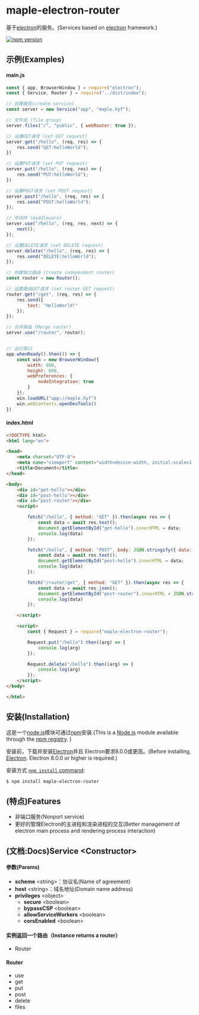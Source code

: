 # maple-electron-router  
基于[electron](https://www.electronjs.org)的服务。(Services based on [electron](https://www.electronjs.org/docs) framework.)

  [![npm version][npm-image]][npm-url]
 <!-- [![NPM Downloads][downloads-image]][downloads-url]
  [![Linux Build][travis-image]][travis-url]
  [![Windows Build][appveyor-image]][appveyor-url]
  [![Test Coverage][coveralls-image]][coveralls-url] -->

## 示例(Examples)

#### main.js
```js
const { app, BrowserWindow } = require("electron");
const { Service, Router } = require("../dist/index");

// 创建服务(create service)
const server = new Service("app", "maple.hyf");

// 文件组 (file group)
server.files("/", "public", { webRouter: true });

// 设置GET请求 (set GET request)
server.get("/hello", (req, res) => {
    res.send("GET:helloWorld");
})

// 设置PUT请求 (set PUT request)
server.put("/hello", (req, res) => {
    res.send("PUT:helloWorld");
})

// 设置POST请求 (set POST request)
server.post("/hello", (req, res) => {
    res.send("POST:helloWorld");
});

// 中间件 (middleware)
server.use("/hello", (req, res, next) => {
    next();
});

// 设置DELETE请求 (set DELETE request)
server.delete("/hello", (req, res) => {
    res.send("DELETE:helloWorld");
});

// 创建独立路由 (Create independent router)
const router = new Router();

// 设置路由GET请求 (set router GET request)
router.get("/get", (req, res) => {
    res.send({
        text: "HelloWorld!"
    });
});

// 合并路由 (Merge router)
server.use("/router", router);


// 运行窗口
app.whenReady().then(() => {
    const win = new BrowserWindow({
        width: 800,
        height: 600,
        webPreferences: {
            nodeIntegration: true
        }
    });
    win.loadURL("app://maple.hyf")
    win.webContents.openDevTools()
})

```

#### index.html
```html
<!DOCTYPE html>
<html lang="en">

<head>
    <meta charset="UTF-8">
    <meta name="viewport" content="width=device-width, initial-scale=1.0">
    <title>Document</title>
</head>

<body>
    <div id="get-hello"></div>
    <div id="post-hello"></div>
    <div id="post-router"></div>
    <script>

        fetch("/hello", { method: "GET" }).then(async res => {
            const data = await res.text();
            document.getElementById("get-hello").innerHTML = data;
            console.log(data)
        });

        fetch("/hello", { method: "POST", body: JSON.stringify({ data: "post" }) }).then(async res => {
            const data = await res.text();
            document.getElementById("post-hello").innerHTML = data;
            console.log(data)
        });

        fetch("/router/get", { method: "GET" }).then(async res => {
            const data = await res.json();
            document.getElementById("post-router").innerHTML = JSON.stringify(data);
            console.log(data)
        });

    </script>

    <script>
        const { Request } = require("maple-electron-router");

        Request.put("/hello").then((arg) => {
            console.log(arg)
        });

        Request.delete("/hello").then((arg) => {
            console.log(arg)
        });
    </script>
</body>

</html>

```

## 安装(Installation)

这是一个[node.js](https://nodejs.org/en/)模块可通过[npm](https://www.npmjs.com/)安装.(This is a [Node.js](https://nodejs.org/en/) module available through the
[npm registry](https://www.npmjs.com/).
)

安装前，下载并安装[Electron](https://www.electronjs.org)并且
Electron要求8.0.0或更高。(Before installing, [Electron](https://www.electronjs.org).
Electron 8.0.0 or higher is required.)


安装方式 [`npm install` command](https://docs.npmjs.com/getting-started/installing-npm-packages-locally):

```bash
$ npm install maple-electron-router 
```

## (特点)Features

  * 非端口服务(Nonport service)
  * 更好的管理Electron的主进程和渲染进程的交互(Better management of electron main process and rendering process interaction)

## (文档:Docs)Service \<Constructor\>

#### 参数(Params)

 * **scheme** \<string\>：协议名(Name of agreement)
 * **host** \<string\>：域名地址(Domain name address)
 * **privileges** \<object\>
   * **secure** \<boolean\> 
   * **bypassCSP** \<boolean\> 
   * **allowServiceWorkers** \<boolean\>
   * **corsEnabled** \<boolean\>

#### 实例返回一个路由（Instance returns a router）
 * Router

#### Router
 
 * use
 * get
 * put
 * post
 * delete
 * files

[npm-image]: https://img.shields.io/npm/v/maple-electron-router.svg
[npm-url]: https://npmjs.org/package/maple-electron-router
[downloads-image]: https://img.shields.io/npm/dm/maple-electron-router.svg
[downloads-url]: https://npmcharts.com/compare/maple-electron-router?minimal=true
[travis-image]: https://img.shields.io/travis/maple-electron-routerjs/maple-electron-router/master.svg?label=linux
[travis-url]: https://travis-ci.org/maple-electron-routerjs/maple-electron-router
[appveyor-image]: https://img.shields.io/appveyor/ci/dougwilson/maple-electron-router/master.svg?label=windows
[appveyor-url]: https://ci.appveyor.com/project/dougwilson/maple-electron-router
[coveralls-image]: https://img.shields.io/coveralls/maple-electron-routerjs/maple-electron-router/master.svg
[coveralls-url]: https://coveralls.io/r/maple-electron-routerjs/maple-electron-router?branch=master